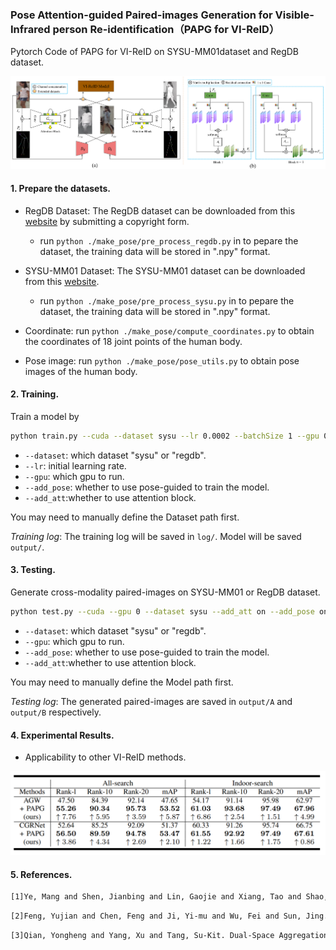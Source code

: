 ### Pose Attention-guided Paired-images Generation for Visible-Infrared person Re-identification（PAPG for VI-ReID）

Pytorch Code of PAPG for VI-ReID on SYSU-MM01dataset and RegDB dataset. 

<img src="./materials/model.png" alt="model" style="zoom: 50%;" />

#### 1. Prepare the datasets.

- RegDB Dataset: The RegDB dataset can be downloaded from this [website](http://dm.dongguk.edu/link.html) by submitting a copyright form.
  - run `python ./make_pose/pre_process_regdb.py` in to pepare the dataset, the training data will be stored in ".npy" format.
- SYSU-MM01 Dataset: The SYSU-MM01 dataset can be downloaded from this [website](http://isee.sysu.edu.cn/project/RGBIRReID.htm).
  - run `python ./make_pose/pre_process_sysu.py` in to pepare the dataset, the training data will be stored in ".npy" format.

- Coordinate: run `python ./make_pose/compute_coordinates.py` to obtain the coordinates of 18 joint points of the human body.
- Pose image: run `python ./make_pose/pose_utils.py` to obtain pose images of the human body.

#### 2. Training.

Train a model by

```bash
python train.py --cuda --dataset sysu --lr 0.0002 --batchSize 1 --gpu 0 --add_pose on --add_att on
```

- `--dataset`: which dataset "sysu" or "regdb".
- `--lr`: initial learning rate.
- `--gpu`: which gpu to run.
- `--add_pose`: whether to use pose-guided to train the model.
- `--add_att`:whether to use attention block.

You may need to manually define the Dataset path first.

*Training log*: The training log will be saved in `log/`. Model will be saved `output/`.

#### 3. Testing.

Generate cross-modality paired-images on SYSU-MM01 or RegDB dataset.

```bash
python test.py --cuda --gpu 0 --dataset sysu --add_att on --add_pose on
```

* `--dataset`: which dataset "sysu" or "regdb".
* `--gpu`: which gpu to run.
* `--add_pose`: whether to use pose-guided to train the model.
* `--add_att`:whether to use attention block.

You may need to manually define the Model path first.

*Testing log*: The generated paired-images are saved in `output/A` and `output/B` respectively.

#### 4. Experimental Results.

* Applicability to other VI-ReID methods.

<img src="./materials/result.PNG" alt="result" style="zoom: 50%;" />

#### 5. References.

```bash
[1]Ye, Mang and Shen, Jianbing and Lin, Gaojie and Xiang, Tao and Shao, Ling and Hoi, Steven CH. Deep learning for person re-identification: A survey and outlook. IEEE transactions on pattern analysis and machine intelligence, vol. 44, pp.2872--2893, 2021
```

```bash
[2]Feng, Yujian and Chen, Feng and Ji, Yi-mu and Wu, Fei and Sun, Jing. Efficient cross-modality graph reasoning for RGB-infrared person re-identification. IEEE Signal Processing Letters, vol. 28, pp.1425--1429, 2021.
```

```bash
[3]Qian, Yongheng and Yang, Xu and Tang, Su-Kit. Dual-Space Aggregation Learning and Random Erasure for Visible Infrared Person Re-Identification. IEEE Access, vol.11, pp.75440-75450, 2023.
```

